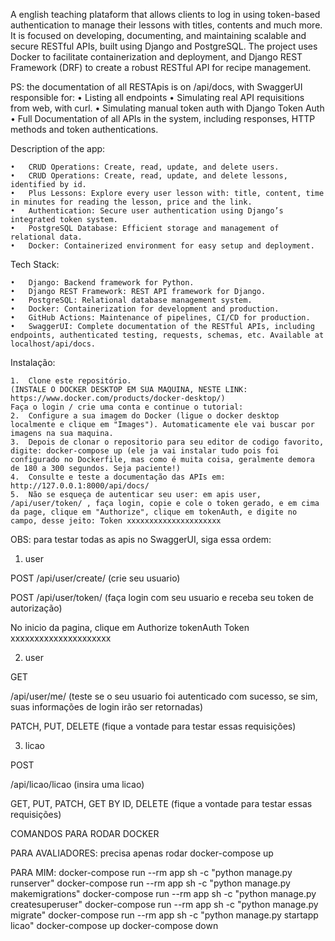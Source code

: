 A english teaching plataform that allows clients to log in using token-based authentication to manage their lessons with titles, contents and much more. It is focused on developing, documenting, and maintaining scalable and secure RESTful APIs, built using Django and PostgreSQL. The project uses Docker to facilitate containerization and deployment, and Django REST Framework (DRF) to create a robust RESTful API for recipe management.

PS: the documentation of all RESTApis is on /api/docs, with SwaggerUI responsible for:
	•	Listing all endpoints 
	•	Simulating real API requisitions from web, with curl.
	•	Simulating manual token auth with Django Token Auth
	•	Full Documentation of all APIs in the system, including responses, HTTP methods and token authentications.

Description of the app:

	•	CRUD Operations: Create, read, update, and delete users.
	•	CRUD Operations: Create, read, update, and delete lessons, identified by id.
	•	Plus Lessons: Explore every user lesson with: title, content, time in minutes for reading the lesson, price and the link.
	•	Authentication: Secure user authentication using Django’s integrated token system.
	•	PostgreSQL Database: Efficient storage and management of relational data.
	•	Docker: Containerized environment for easy setup and deployment.

Tech Stack:

	•	Django: Backend framework for Python.
	•	Django REST Framework: REST API framework for Django.
	•	PostgreSQL: Relational database management system.
	•	Docker: Containerization for development and production.
	•	GitHub Actions: Maintenance of pipelines, CI/CD for production.
	•	SwaggerUI: Complete documentation of the RESTful APIs, including endpoints, authenticated testing, requests, schemas, etc. Available at localhost/api/docs.

Instalação:

	1.	Clone este repositório.
	(INSTALE O DOCKER DESKTOP EM SUA MAQUINA, NESTE LINK: https://www.docker.com/products/docker-desktop/)
	Faça o login / crie uma conta e continue o tutorial: 
	2.	Configure a sua imagem do Docker (ligue o docker desktop localmente e clique em "Images"). Automaticamente ele vai buscar por imagens na sua maquina.
	3.	Depois de clonar o repositorio para seu editor de codigo favorito, digite: docker-compose up (ele ja vai instalar tudo pois foi configurado no Dockerfile, mas como é muita coisa, geralmente demora de 180 a 300 segundos. Seja paciente!)
 	4.	Consulte e teste a documentação das APIs em: http://127.0.0.1:8000/api/docs/
  	5.  Não se esqueça de autenticar seu user: em apis user, /api/user/token/ , faça login, copie e cole o token gerado, e em cima da page, clique em "Authorize", clique em tokenAuth, e digite no campo, desse jeito: Token xxxxxxxxxxxxxxxxxxxxx 

OBS: para testar todas as apis no SwaggerUI, siga essa ordem: 

1. user

POST
​/api​/user​/create​/ (crie seu usuario)

POST
​/api​/user​/token​/ (faça login com seu usuario e receba seu token de autorização)

No inicio da pagina, clique em Authorize 
tokenAuth 
Token xxxxxxxxxxxxxxxxxxxxx

2. user 

GET 

​/api​/user​/me​/ (teste se o seu usuario foi autenticado com sucesso, se sim, suas informações de login irão ser retornadas)

PATCH, PUT, DELETE (fique a vontade para testar essas requisições)

3. licao 

POST 

/api/licao/licao (insira uma licao)

GET, PUT, PATCH, GET BY ID, DELETE (fique a vontade para testar essas requisições)


COMANDOS PARA RODAR DOCKER

PARA AVALIADORES: precisa apenas rodar docker-compose up

PARA MIM: 
docker-compose run --rm app sh -c "python manage.py runserver" 
docker-compose run --rm app sh -c "python manage.py makemigrations"
docker-compose run --rm app sh -c "python manage.py createsuperuser"
docker-compose run --rm app sh -c "python manage.py migrate"
docker-compose run --rm app sh -c "python manage.py startapp licao"
docker-compose up
docker-compose down 

